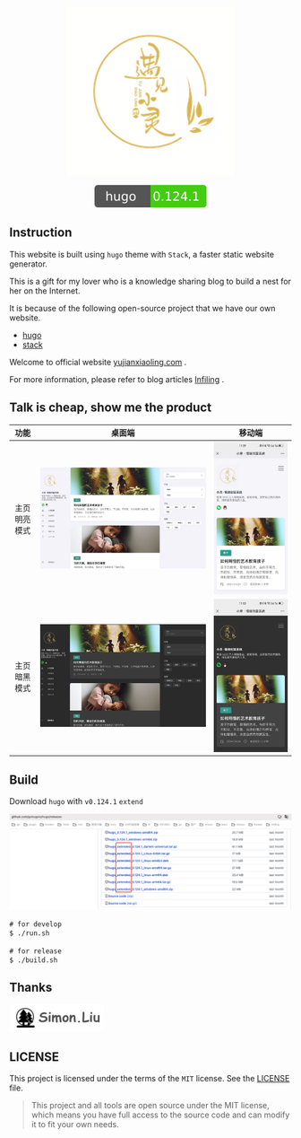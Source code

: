 <p align="center">
  <a href="#">
    <img alt="wing" src="img/1.png" width="300" />
  </a>
</p>

<p align="center">
    <img src="img/hugo.svg" alt="hugo:0.124.1" />
</p>


## Instruction

This website is built using `hugo` theme with `Stack`, a faster static website generator.

This is a gift for my lover who is a knowledge sharing blog to build a nest for her on the Internet.

It is because of the following open-source project that we have our own website.

-   [hugo](https://gohugo.io/)
-   [stack](https://stack.jimmycai.com/)

Welcome to official website [yujianxiaoling.com](https://yujianxiaoling.com) .

For more information, please refer to blog articles [Infiling](https://iofomo.com/infiling) .

## Talk is cheap, show me the product

|     功能     | 桌面端              | 移动端                  |
| :----------: | ------------------- | ----------------------- |
| 主页明亮模式 | ![](img/web-01.jpg) | ![](img/web-01-01.jpeg) |
| 主页暗黑模式 | ![](img/web-02.jpg) | ![](img/web-02-02.jpg)  |

## Build

Download `hugo` with `v0.124.1` `extend`

![](img/web-203.png)

```shell
# for develop
$ ./run.sh

# for release
$ ./build.sh
```

## Thanks

![](img/thanks.png)

## LICENSE

This project is licensed under the terms of the `MIT` license. See the [LICENSE](LICENSE) file.

>   This project and all tools are open source under the MIT license, which means you have full access to the source code and can modify it to fit your own needs. 

